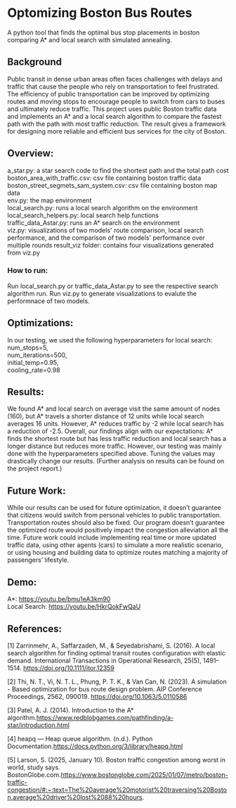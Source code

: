 # Optomizing Boston Bus Routes
A python tool that finds the optimal bus stop placements in boston comparing A* and local search with simulated annealing.

## Background
Public transit in dense urban areas often faces challenges with delays and traffic that cause the people who rely on transportation to feel frustrated. The efficiency of public transportation can be improved by optimizing routes and moving stops to encourage people to switch from cars to buses and ultimately reduce traffic. This project uses public Boston traffic data and implements an A* and a local search algorithm to compare the fastest path with the path with most traffic reduction. The result gives a framework for designing more reliable and efficient bus services for the city of Boston.

## Overview:
a_star.py: a star search code to find the shortest path and the total path cost
boston_area_with_traffic.csv: csv file containing boston traffic data  
boston_street_segmets_sam_system.csv: csv file containing boston map data  
env.py: the map environment  
local_search.py: runs a local search algorithm on the environment  
local_search_helpers.py: local search help functions  
traffic_data_Astar.py: runs an A* search on the environment  
viz.py: visualizations of two models' route comparison, local search performance, and the comparison of two models' performance over multiple rounds
result_viz folder: contains four visualizations generated from viz.py

### How to run:
Run local_search.py or traffic_data_Astar.py to see the respective search algorithm run. Run viz.py to generate visualizations to evalute the performnace of two models. 

## Optimizations:
In our testing, we used the following hyperparameters for local search:  
num_stops=5,  
num_iterations=500,  
initial_temp=0.95,  
cooling_rate=0.98

## Results:
We found A* and local search on average visit the same amount of nodes (160), but A* travels a shorter distance of 12 units while local search averages 16 units. However, A* reduces traffic by -2 while local search has a reduction of -2.5. Overall, our findings align with our expectations: A* finds the shortest route but has less traffic reduction and local search has a longer distance but reduces more traffic. However, our testing was mainly done with the hyperparameters specified above. Tuning the values may drastically change our results. (Further analysis on results can be found on the project report.)

## Future Work:
While our results can be used for future optimization, it doesn’t guarantee that citizens would switch from personal vehicles to public transportation. Transportation routes should also be fixed. Our program doesn’t guarantee the optimized route would positively impact the congestion alleviation all the time. Future work could include implementing real time or more updated traffic data, using other agents (cars) to simulate a more realistic scenario, or using housing and building data to optimize routes matching a majority of passengers’ lifestyle.


## Demo:
A*: https://youtu.be/bmu1eA3km90  
Local Search: https://youtu.be/HkrQokFwQaU

## References:
[1] Zarrinmehr, A., Saffarzadeh, M., & Seyedabrishami, S. (2016). A local search algorithm for finding optimal transit routes configuration with elastic demand. International Transactions in Operational Research, 25(5), 1491–1514. https://doi.org/10.1111/itor.12359

[2] Thi, N. T., Vi, N. T. L., Phung, P. T. K., & Van Can, N. (2023). A simulation - Based optimization for bus route design problem. AIP Conference Proceedings, 2562, 090019. https://doi.org/10.1063/5.0110586

[3] Patel, A. J. (2014). Introduction to the A* algorithm.https://www.redblobgames.com/pathfinding/a-star/introduction.html

[4] heapq — Heap queue algorithm. (n.d.). Python Documentation.https://docs.python.org/3/library/heapq.html

[5] Larson, S. (2025, January 10). Boston traffic congestion among worst in world, study says. BostonGlobe.com.https://www.bostonglobe.com/2025/01/07/metro/boston-traffic-congestion/#:~:text=The%20average%20motorist%20traversing%20Boston,average%20driver%20lost%2088%20hours.


